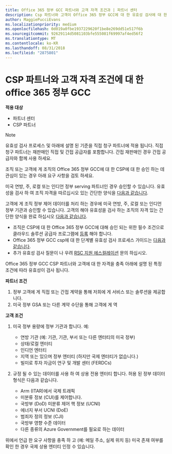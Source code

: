 ```yaml
---
title: Office 365 정부 GCC 파트너와 고객 자격 조건과 | 파트너 센터
description: Csp 파트너와 고객이 Office 365 정부 GCC에 대 한 유효성 검사에 대 한 절차입니다.
author: MaggiePucciEvans
ms.localizationpriority: medium
ms.openlocfilehash: 0d019a0fbe1937229620f1be8e269dd51e517f6b
ms.sourcegitcommit: 92629114d5081103bfe555081f69997af4ed56f2
ms.translationtype: MT
ms.contentlocale: ko-KR
ms.lasthandoff: 08/31/2018
ms.locfileid: "2875801"
---
```

# <a name="office-365-government-gcc-for-csp-partner-and-customer-eligibility-criteria"></a>CSP 파트너와 고객 자격 조건에 대 한 office 365 정부 GCC

**적용 대상**

-  파트너 센터
-  CSP 파트너

>[!NOTE]
>유효성 검사 프로세스 및 아래에 설명 된 기준을 직접 청구 파트너에 적용 됩니다. 직접 청구 파트너는 재판매인 직접 및 간접 공급자를 포함합니다.  간접 재판매인 경우 간접 공급자와 함께 사용 하세요. 

조직 또는 고객에 게 조직의 Office 365 정부 GCC에 대 한 CSP에 대 한 승인 하는 데 관심이 있는 경우 아래 요구 사항을 검토 하세요.

미국 연방, 주, 로컬 또는 인디언 정부 serving 파트너인 경우 승인할 수 있습니다. 유효성을 검사 하 여 조직 자격을 따르십시오 있는 간단한 양식을 [다음과 같습니다](https://products.office.com/government/eligibility-validation?ReqType=CSPPartner).

고객에 게 조직 정부 제어 데이터를 처리 하는 경우에 미국 연방, 주, 로컬 또는 인디언 정부 기관과 승인할 수 있습니다. 고객의 해야 유효성을 검사 하는 조직의 자격 있는 간단한 양식을 완료 하십시오 [다음과 같습니다](https://products.office.com/government/eligibility-validation?ReqType=CSPCustomer). 

-   조직은 CSP에 대 한 Office 365 정부 GCC에 대해 승인 되는 위한 필수 조건으로 클라우드 솔루션 공급자 프로그램에 [등록](https://partnercenter.microsoft.com/partner/cloud-solution-provider) 해야 합니다.
-   Office 365 정부 GCC csp에 대 한 단계별 유효성 검사 프로세스 가이드는 [다음과 같습니다](https://go.microsoft.com/fwlink/?linkid=2007323).
-   추가 유효성 검사 질문이 나 우려 [RSC 지원 에스컬레이션](mailto:usgcce@microsoft.com) 문의 하십시오.

Office 365 정부 GCC CSP 파트너와 고객에 대 한 자격을 충족 아래에 설명 된 특정 조건에 따라 유효성이 검사 됩니다.

**파트너 조건**
1.  정부 고객에 게 직접 또는 간접 계약을 통해 저희에 게 서비스 또는 솔루션을 제공합니다.
2.  미국 정부 GSA 또는 다른 계약 수단을 통해 고객에 게 역

**고객 조건**
1.  미국 정부 용량에 정부 기관과 합니다. 예:
 
    -  연방 기관 (예: 기관, 기관, 부서 또는 다른 엔터티의 미국 정부)
    -   상태/로컬 엔터티 
    -   인디언 엔터티
    -   지역 또는 있으며 정부 엔터티 (하지만 국제 엔터티가 없습니다.)
    -   빌미로 투자 자금이 연구 및 개발 센터 (FERDCs)

2.  규정 될 수 있는 데이터를 사용 하 여 상용 전용 엔터티 합니다. 허용 된 정부 데이터 형식은 다음과 같습니다. 
    -   Arm (ITAR)에서 국제 트래픽
    -   미분류 정보 (CUI)를 제어합니다.
    -   국방부 (DoD) 미분류 제어 핵 정보 (UCNI)
    -   에너지 부서 UCNI (DoE)
    -   범죄자 정의 정보 (CJI)
    -   국방부 영향 수준 데이터
    -   다른 종류의 Azure Government를 필요로 하는 데이터

위에서 언급 한 요구 사항을 충족 하 고 (예: 메일 주소, 실제 위치 등) 미국 존재 여부를 확인 한 경우 국제 상용 엔터티 인정 수 있습니다.

